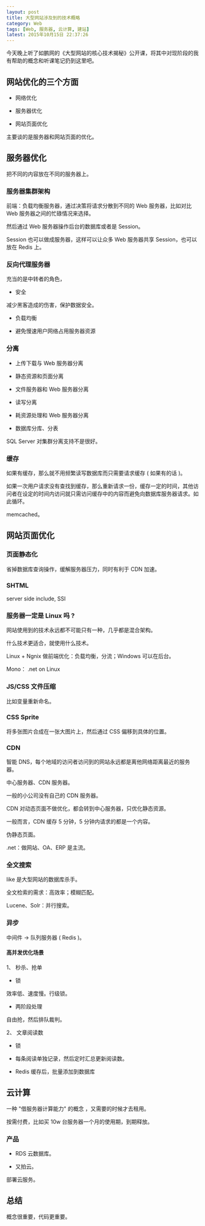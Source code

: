 ```yaml
---
layout: post
title: 大型网站涉及到的技术概略
category: Web
tags: [Web, 服务器, 云计算, 建站]
latest: 2015年10月15日 22:37:26
---
```


今天晚上听了如鹏网的《大型网站的核心技术揭秘》公开课，将其中对现阶段的我有帮助的概念和听课笔记扔到这里吧。

网站优化的三个方面
-

- 网络优化

- 服务器优化

- 网站页面优化

主要谈的是服务器和网站页面的优化。

服务器优化
-

把不同的内容放在不同的服务器上。

### 服务器集群架构

前端：负载均衡服务器，通过决策将请求分散到不同的 Web 服务器，比如对比 Web 服务器之间的忙碌情况来选择。

然后通过 Web 服务器操作后台的数据库或者是 Session。

Session 也可以做成服务器，这样可以让众多 Web 服务器共享 Session，也可以放在 Redis 上。

### 反向代理服务器

充当的是中转者的角色，

- 安全

减少黑客造成的伤害，保护数据安全。

- 负载均衡

- 避免慢速用户网络占用服务器资源

### 分离

- 上传下载与 Web 服务器分离

- 静态资源和页面分离

- 文件服务器和 Web 服务器分离

- 读写分离

- 耗资源处理和 Web 服务器分离

- 数据库分库、分表

SQL Server 对集群分离支持不是很好。

### 缓存

如果有缓存，那么就不用频繁读写数据库而只需要请求缓存 ( 如果有的话 )。

如果一次用户请求没有查找到缓存，那么重新请求一份，缓存一定的时间，其他访问者在设定的时间内访问就只需访问缓存中的内容而避免向数据库服务器请求。如此循环。

memcached。

网站页面优化
-

### 页面静态化

省掉数据库查询操作，缓解服务器压力，同时有利于 CDN 加速。

### SHTML

server side include, SSI

### 服务器一定是 Linux 吗 ?

网站使用到的技术永远都不可能只有一种，几乎都是混合架构。

什么技术更适合，就使用什么技术。

Linux + Ngnix 做前端优化：负载均衡，分流；Windows 可以在后台。

Mono： .net on Linux 

### JS/CSS 文件压缩

比如变量重新命名。

### CSS Sprite

将多张图片合成在一张大图片上，然后通过 CSS 偏移到具体的位置。

### CDN

智能 DNS，每个地域的访问者访问到的网站永远都是离他网络距离最近的服务器。

中心服务器、CDN 服务器。

一般的小公司没有自己的 CDN 服务器。

CDN 对动态页面不做优化，都会转到中心服务器，只优化静态资源。

一般而言，CDN 缓存 5 分钟，5 分钟内请求的都是一个内容。

伪静态页面。

.net：做网站、OA、ERP 是主流。

### 全文搜索

like 是大型网站的数据库杀手。

全文检索的需求：高效率；模糊匹配。

Lucene、Solr：并行搜索。

### 异步

中间件 -> 队列服务器 ( Redis )。

#### 高并发优化场景 

1、 秒杀、抢单

- 锁

效率低、速度慢。行级锁。

- 两阶段处理

自由抢，然后排队裁判。

2、 文章阅读数

- 锁

- 每条阅读单独记录，然后定时汇总更新阅读数。

- Redis 缓存后，批量添加到数据库


云计算
-

一种 "借服务器计算能力" 的概念 ，又需要的时候才去租用。

按需付费，比如买 10w 台服务器一个月的使用期，到期释放。

### 产品

- RDS 云数据库。

- 又拍云。

部署云服务。

总结
-

概念很重要，代码更重要。
